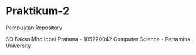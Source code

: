 # Praktikum-2
Pembuatan Repository

SO Bakso
Mhd Iqbal Pratama - 105220042
Computer Science - Pertamina University

